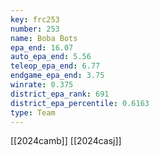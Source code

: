 ```yaml
---
key: frc253
number: 253
name: Boba Bots
epa_end: 16.07
auto_epa_end: 5.56
teleop_epa_end: 6.77
endgame_epa_end: 3.75
winrate: 0.375
district_epa_rank: 691
district_epa_percentile: 0.6163
type: Team
---
```

[[2024camb]]
[[2024casj]]
